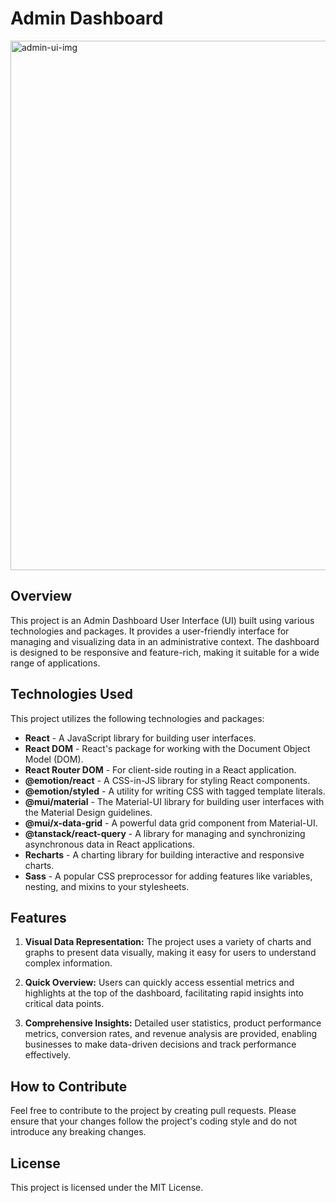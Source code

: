 # Admin Dashboard 

<img width="847" alt="admin-ui-img" src="https://github.com/shitanshuk32/Admin-Dashboard/assets/86796224/8b368a3b-0af3-43da-aa74-c99dcbc6bfbe">

## Overview

This project is an Admin Dashboard User Interface (UI) built using various technologies and packages. It provides a user-friendly interface for managing and visualizing data in an administrative context. The dashboard is designed to be responsive and feature-rich, making it suitable for a wide range of applications.

## Technologies Used

This project utilizes the following technologies and packages:

- **React** - A JavaScript library for building user interfaces.
- **React DOM** - React's package for working with the Document Object Model (DOM).
- **React Router DOM** - For client-side routing in a React application.
- **@emotion/react** - A CSS-in-JS library for styling React components.
- **@emotion/styled** - A utility for writing CSS with tagged template literals.
- **@mui/material** - The Material-UI library for building user interfaces with the Material Design guidelines.
- **@mui/x-data-grid** - A powerful data grid component from Material-UI.
- **@tanstack/react-query** - A library for managing and synchronizing asynchronous data in React applications.
- **Recharts** - A charting library for building interactive and responsive charts.
- **Sass** - A popular CSS preprocessor for adding features like variables, nesting, and mixins to your stylesheets.

## Features

1. **Visual Data Representation:** The project uses a variety of charts and graphs to present data visually, making it easy for users to understand complex information.

2. **Quick Overview:** Users can quickly access essential metrics and highlights at the top of the dashboard, facilitating rapid insights into critical data points.

3. **Comprehensive Insights:** Detailed user statistics, product performance metrics, conversion rates, and revenue analysis are provided, enabling businesses to make data-driven decisions and track performance effectively.

## How to Contribute

Feel free to contribute to the project by creating pull requests. Please ensure that your changes follow the project's coding style and do not introduce any breaking changes.

## License

This project is licensed under the MIT License.

